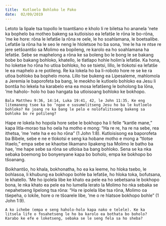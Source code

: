 ```yaml
---
title:  Kutloelo Bohloko le Pako
date:  02/09/2019
---
```


Letoto la lipale tsa topollo le toantšano e kholo li re biletsa ho ananela ’nete ka bophelo ba motheo bakeng sa kutloisiso ea lefatše le rōna le bo-rōna, ’me ke hore: rōna le lefatše la rōna re oele, le ho soahlamana, le boetsalibe. Lefatše la rōna ha le seo le neng le hloletsoe ho ba sona, ’me le ha re ntse re jere setšoantšo sa Molimo ea bopileng, re karolo ea ho soahlamana ha lefatše. Sebe se maphelong a rōna ke sa boleng bo le bong le se bakang bobe bo bakang bohloko, khatello, le tlatlapo hohle holim’a lefatše. Ka hona, ho loketse ho rōna ho utloa bohloko, ho se tsietsi, lillo, le tlokotsi ea lefatše le ea maphelo a re potileng. Re ka lokela ho ba li-roboto hore re se ke ra utloa bohloko ba bophelo mona. Lillo tse bukeng ea Lipesaleme, mahlomola a Jeremia le baporofeta ba bang, le meokho le kutloelo bohloko ea Jesu li bontša ho lekela ha karabelo ena ea mosa lefatšeng le boholong ba lōna, ’me haholo- holo ho bao hangata ba utloisoang bohloko ke bokhopo.

`Bala Mattheu 9:36, 14:14, Luka 19:41, 42, le John 11:35. Ke eng litemaneng tsee ka bo ’ngoe e susumelitseng Jesu ho ba le kutloelo bohloko? Ke joang re ka bang le pelo e nolofalitsoeng bakeng sa bohloko bo re potileng?`

Hape re lokela ho hopola hore sebe le bokhopo ha li felle “kantle mane,” kapa litla-morao tsa ho oela ha motho e mong: “Ha re re, ha re na sebe, rea ithetsa, ’me ’nete ha e eo ho rōna” (1 John 1:8). Kutloisisong ea baporofeta ba Bibele, sebe e ne e tlokotsi e seng ka hobane motho e mong a “tlotse litaelo,” empa sebe se khaotse likamano lipakeng tsa Molimo le batho ba hae, ‘me hape sebe sa rōna se utloisa ba bang bohloko. Sena se ka nka sebaka boemong bo bonyenyane kapa bo boholo, empa ke bokhopo bo tšoanang.

Boikhantšo, ho khala, bokhonatha, ho ea ka leeme, ho hloka tsebo, le bohlasoa, li khubung ea bokhopo bohle ba lefatše, ho hloka toka, bofutsana, le khatello. ’Me ho ipolela libe ke khato ea pele ea ho sebetsana le bokhopo bona, le nka khato ea pele ea ho lumella lerato la Molimo ho nka sebaka se nepahetseng lipelong tsa rōna: “Ha re ipolela libe tsa rōna, Molimo oa tšepeha, o lokile, hore o re tšoarele libe, ’me o re hlatsoe bokhopo bohle” (1 John 1:9).

`A ko ichebe (empa e seng haholo-holo kapa nako e telele). Ke ka litsela life o fosahetseng le ho ba karolo ea bothata bo boholo? Karabo ke efe e loketseng, sebaka se le seng fela sa ho sheba?`